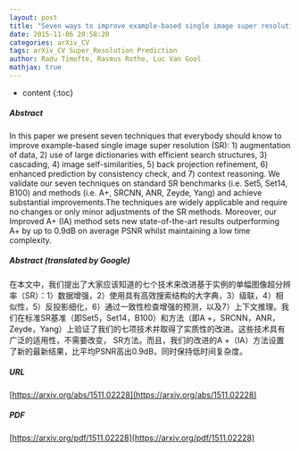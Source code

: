 ```yaml
---
layout: post
title: "Seven ways to improve example-based single image super resolution"
date: 2015-11-06 20:58:20
categories: arXiv_CV
tags: arXiv_CV Super_Resolution Prediction
author: Radu Timofte, Rasmus Rothe, Luc Van Gool
mathjax: true
---
```


* content
{:toc}

##### Abstract
In this paper we present seven techniques that everybody should know to improve example-based single image super resolution (SR): 1) augmentation of data, 2) use of large dictionaries with efficient search structures, 3) cascading, 4) image self-similarities, 5) back projection refinement, 6) enhanced prediction by consistency check, and 7) context reasoning. We validate our seven techniques on standard SR benchmarks (i.e. Set5, Set14, B100) and methods (i.e. A+, SRCNN, ANR, Zeyde, Yang) and achieve substantial improvements.The techniques are widely applicable and require no changes or only minor adjustments of the SR methods. Moreover, our Improved A+ (IA) method sets new state-of-the-art results outperforming A+ by up to 0.9dB on average PSNR whilst maintaining a low time complexity.

##### Abstract (translated by Google)
在本文中，我们提出了大家应该知道的七个技术来改进基于实例的单幅图像超分辨率（SR）：1）数据增强，2）使用具有高效搜索结构的大字典，3）级联，4）相似性，5）反投影细化，6）通过一致性检查增强的预测，以及7）上下文推理。我们在标准SR基准（即Set5，Set14，B100）和方法（即A +，SRCNN，ANR，Zeyde，Yang）上验证了我们的七项技术并取得了实质性的改进。这些技术具有广泛的适用性，不需要改变， SR方法。而且，我们的改进的A +（IA）方法设置了新的最新结果，比平均PSNR高出0.9dB，同时保持低时间复杂度。

##### URL
[https://arxiv.org/abs/1511.02228](https://arxiv.org/abs/1511.02228)

##### PDF
[https://arxiv.org/pdf/1511.02228](https://arxiv.org/pdf/1511.02228)

